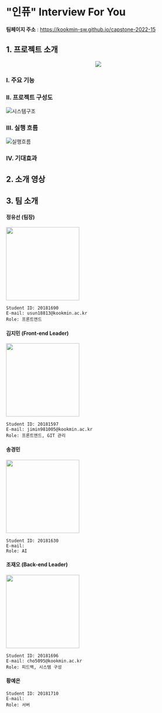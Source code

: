 # "인퓨" Interview For You

**팀페이지 주소** : https://kookmin-sw.github.io/capstone-2022-15

## 1. 프로젝트 소개
<p align="center"><img src="https://user-images.githubusercontent.com/39540525/158740938-f31ba6ad-a470-444c-b433-1924d181d633.png"></p>


### I. 주요 기능 

### II. 프로젝트 구성도
![시스템구조](https://user-images.githubusercontent.com/39400030/160230114-b46112d2-c1b6-4f6a-86d0-8f83f46dab45.jpeg)

### III. 실행 흐름

![실행흐름](https://user-images.githubusercontent.com/39400030/160230118-cd7127d6-6d8b-424c-b7b8-cd0edc19cd31.jpeg)
 
 
### IV. 기대효과


## 2. 소개 영상
<!--
200초 동영상 
-->


## 3. 팀 소개

#### 정유선 (팀장)
<img src="https://user-images.githubusercontent.com/39400030/161191794-c365e6c8-3a43-4030-84cb-b875f90637bd.png" width="200" height="200"/>

```
Student ID: 20181690
E-mail: usun18813@kookmin.ac.kr
Role: 프론트엔드
```
<!-- 
UI/UX 디자인
웹 클라이언트 개발
로고, 이미지 디자인 
-->

#### 김지민 (Front-end Leader)
<img src="https://user-images.githubusercontent.com/39400030/161191988-d428db0a-437a-47e8-b90d-17d4b82c52a2.png" width="200" height="200"/>

```
Student ID: 20181597
E-mail: jimin981005@kookmin.ac.kr
Role: 프론트엔드, GIT 관리
```
<!-- 
UI/UX 디자인, 웹 클라이언트 개발
클라이언트 서버 구축
GIT 코드 형상 관리 
-->

#### 송경민
<img src="https://user-images.githubusercontent.com/39400030/161191790-ffb69be5-2a37-4772-a9ae-832c82c448f5.png" width="200" height="200"/>

```
Student ID: 20181630
E-mail: 
Role: AI
```
<!--
가상 면접관 얼굴 생성
질문 mp3 생성
입 모양 생성 및 면접관 영상 구현 
-->

#### 조재오 (Back-end Leader)
<img src="https://user-images.githubusercontent.com/39400030/161191993-adfc28e6-3653-485c-9dac-8d0ac1a23d05.png" width="200" height="200"/>

```
Student ID: 20181696
E-mail: cho5095@kookmin.ac.kr
Role: 피드백, 시스템 구성
```
<!-- 
면접 결과에 대한 피드백 구현
AWS 시스템 구성  
-->

#### 황예은
<!--
이미지
-->
```
Student ID: 20181710
E-mail: 
Role: 서버
```
<!-- 
API
DB 
-->